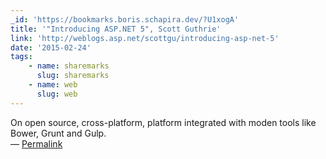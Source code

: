 ```yaml
---
_id: 'https://bookmarks.boris.schapira.dev/?U1xogA'
title: '"Introducing ASP.NET 5", Scott Guthrie'
link: 'http://weblogs.asp.net/scottgu/introducing-asp-net-5'
date: '2015-02-24'
tags:
    - name: sharemarks
      slug: sharemarks
    - name: web
      slug: web
---
```


On open source, cross-platform, platform integrated with moden tools like Bower,
Grunt and Gulp. <br>&#8212;
<a href="https://bookmarks.boris.schapira.dev/?U1xogA" title="Permalink">Permalink</a>
